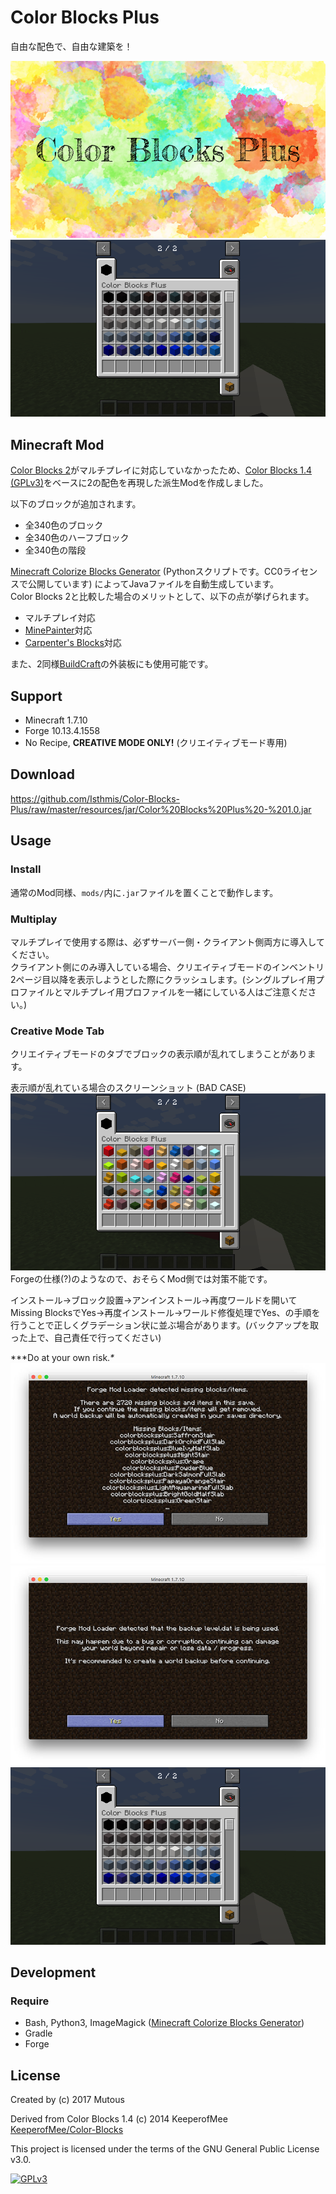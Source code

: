 # Color Blocks Plus

自由な配色で、自由な建築を！

![Color Blocks Plus](resources/images/logo.jpg)  
![Color Blocks Plus](resources/images/screenshot.png)  


## Minecraft Mod

[Color Blocks 2](http://www.planetminecraft.com/mod/color-blocks/)がマルチプレイに対応していなかったため、[Color Blocks 1.4 (GPLv3)](https://github.com/KeeperofMee/Color-Blocks)をベースに2の配色を再現した派生Modを作成しました。

以下のブロックが追加されます。

- 全340色のブロック
- 全340色のハーフブロック
- 全340色の階段

[Minecraft Colorize Blocks Generator](https://github.com/Isthmis/Minecraft-Colorize-Blocks-Generator) (Pythonスクリプトです。CC0ライセンスで公開しています) によってJavaファイルを自動生成しています。  
Color Blocks 2と比較した場合のメリットとして、以下の点が挙げられます。

- マルチプレイ対応
- [MinePainter](http://www.minecraftforum.net/forums/mapping-and-modding/minecraft-mods/1288124-0-2-6-mine-painter-simple-sculpture-and-pixel-art)対応
- [Carpenter's Blocks](http://www.carpentersblocks.com)対応

また、2同様[BuildCraft](http://www.mod-buildcraft.com)の外装板にも使用可能です。  


## Support

- Minecraft 1.7.10
- Forge 10.13.4.1558
- No Recipe, **CREATIVE MODE ONLY!** (クリエイティブモード専用)


## Download

<https://github.com/Isthmis/Color-Blocks-Plus/raw/master/resources/jar/Color%20Blocks%20Plus%20-%201.0.jar>


## Usage

### Install
通常のMod同様、`mods/`内に`.jar`ファイルを置くことで動作します。

### Multiplay
マルチプレイで使用する際は、必ずサーバー側・クライアント側両方に導入してください。  
クライアント側にのみ導入している場合、クリエイティブモードのインベントリ2ページ目以降を表示しようとした際にクラッシュします。(シングルプレイ用プロファイルとマルチプレイ用プロファイルを一緒にしている人はご注意ください。)

### Creative Mode Tab
クリエイティブモードのタブでブロックの表示順が乱れてしまうことがあります。

表示順が乱れている場合のスクリーンショット (BAD CASE)  
![bad case](resources/images/badcase.png)  
Forgeの仕様(?)のようなので、おそらくMod側では対策不能です。

インストール→ブロック設置→アンインストール→再度ワールドを開いてMissing BlocksでYes→再度インストール→ワールド修復処理でYes、の手順を行うことで正しくグラデーション状に並ぶ場合があります。(バックアップを取った上で、自己責任で行ってください)

\***Do at your own risk.*\**  
![missing blocks](resources/images/missing-blocks.jpg)  
![repair world](resources/images/repair-world.jpg)  
![sorted](resources/images/screenshot.png)


## Development

### Require
- Bash, Python3, ImageMagick ([Minecraft Colorize Blocks Generator](https://github.com/Isthmis/Minecraft-Colorize-Blocks-Generator))
- Gradle
- Forge


## License

Created by (c) 2017 Mutous

Derived from Color Blocks 1.4 (c) 2014 KeeperofMee  
[KeeperofMee/Color-Blocks](https://github.com/KeeperofMee/Color-Blocks)

This project is licensed under the terms of the GNU General Public License v3.0.

<a href="https://www.gnu.org/licenses/gpl-3.0.html"><img src="https://upload.wikimedia.org/wikipedia/commons/9/93/GPLv3_Logo.svg" alt="GPLv3" width="120" height="60"></a>
